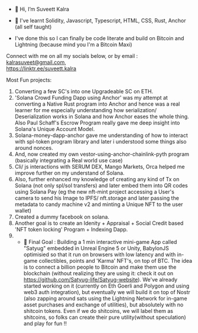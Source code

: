 - 👋 Hi, I’m Suveett Kalra
  
- 🌱 I've learnt Solidity, Javascript, Typescript, HTML, CSS, Rust, Anchor (all self taught)
- I've done this so I can finally be code literate and build on Bitcoin and Lightning (because mind you I'm a Bitcoin Maxi) 

Connect with me on all my socials below, or by email : kalrasuveet@gmail.com,     
https://linktr.ee/suveett.kalra



Most Fun projects: 
1. Converting a few SC's into one Upgradeable SC on ETH. 
2. 'Solana Crowd Funding Dapp using Anchor' was my attempt at converting a Native Rust program into Anchor and hence was a real learner for me especially understanding how serialization/ Deserialization works in Solana and how Anchor eases the whole thing. Also Paul Schaff's Escrow Program really gave me deep insight into Solana's Unique Account Model. 
3. Solana-money-dapp-anchor gave me understanding of how to interact with spl-token program library and later i understood some things also around nonces.
4. And, now created my own vestor-using-anchor-chainlink-pyth program (basically integrating a Real world use case) 
6. Cli/ js interactions with SERUM DEX, Mango Markets, Orca helped me improve further on my understand of Solana. 
7. Also, further enhanced my knowledge of creating any kind of Tx on Solana (not only spl/sol transfers) and later embed them into QR codes using Solana Pay (eg the new nft-mint project accessing a User's camera to send his Image to IPFS/ nft.storage and later passing the metadata to candy machine v2 and minting a Unique NFT to the user wallet)
7. Created a dummy facebook on solana. 
8. Another goal is to create an Idenity + Appraisal + Social Credit based 'NFT token locking' Program + Indexing Dapp.   
9. - 👀 Final Goal : Building a 1 min interactive mini-game App called "Satyug" embedded in Unreal Engine 5 or Unity, BabylonJS optimisied so that it run on browsers with low latency and with in-game collectibles, points and 'Karma' NFT's, on top of BTC. The idea is to connect a billion people to Bitcoin and make them use the blockchain (without realizing they are using it: check it out on https://github.com/Satyug-life/Satyug-website). We've already started working on it (currently on Eth Goerli and Polygon and using web3 auth integration), but eventually we will build it on top of Nostr (also zapping around sats using the Lightning Network for in-game asset purchases and exchange of utilities), but absolutely with no shitcoin tokens. Even if we do shitcoins, we will label them as shitcoins, so folks can create their pure utility(without speculation) and play for fun !!
